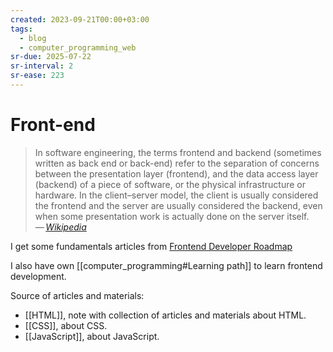 ```yaml
---
created: 2023-09-21T00:00+03:00
tags:
  - blog
  - computer_programming_web
sr-due: 2025-07-22
sr-interval: 2
sr-ease: 223
---
```


# Front-end

> In software engineering, the terms frontend and backend (sometimes written as
> back end or back-end) refer to the separation of concerns between the
> presentation layer (frontend), and the data access layer (backend) of a piece
> of software, or the physical infrastructure or hardware. In the client–server
> model, the client is usually considered the frontend and the server are
> usually considered the backend, even when some presentation work is actually
> done on the server itself.\
> — <cite>[Wikipedia](https://en.wikipedia.org/wiki/Frontend_and_backend)</cite>

I get some fundamentals articles from [Frontend Developer Roadmap](https://roadmap.sh/frontend)

I also have own
[[computer_programming#Learning path]] to learn
frontend development.

Source of articles and materials:

- [[HTML]], note with collection of articles and materials about HTML.
- [[CSS]], about CSS.
- [[JavaScript]], about JavaScript.
